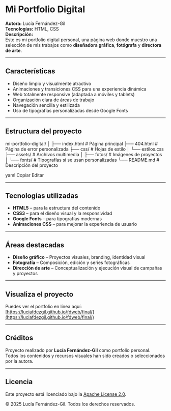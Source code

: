 # Mi Portfolio Digital

**Autora:** Lucía Fernández-Gil  
**Tecnologías:** HTML, CSS  
**Descripción:**  
Este es mi portfolio digital personal, una página web donde muestro una selección de mis trabajos como **diseñadora gráfica**, **fotógrafa** y **directora de arte**.

---

## Características

- Diseño limpio y visualmente atractivo
- Animaciones y transiciones CSS para una experiencia dinámica
- Web totalmente responsive (adaptada a móviles y tablets)
- Organización clara de áreas de trabajo
- Navegación sencilla y estilizada
- Uso de tipografías personalizadas desde Google Fonts

---

## Estructura del proyecto

mi-portfolio-digital/
│
├── index.html # Página principal
├── 404.html # Página de error personalizada
├── css/ # Hojas de estilo
│ └── estilos.css
├── assets/ # Archivos multimedia
│ ├── fotos/ # Imágenes de proyectos
│ └── fonts/ # Tipografías si se usan personalizadas
└── README.md # Descripción del proyecto

yaml
Copiar
Editar

---

## Tecnologías utilizadas

- **HTML5** – para la estructura del contenido
- **CSS3** – para el diseño visual y la responsividad
- **Google Fonts** – para tipografías modernas
- **Animaciones CSS** – para mejorar la experiencia de usuario

---

## Áreas destacadas

- **Diseño gráfico** – Proyectos visuales, branding, identidad visual
- **Fotografía** – Composición, edición y series fotográficas
- **Dirección de arte** – Conceptualización y ejecución visual de campañas y proyectos

---

## Visualiza el proyecto

Puedes ver el portfolio en línea aquí:  
 [https://luciafdezgil.github.io/fdweb/final/](https://luciafdezgil.github.io/fdweb/final/)

---

## Créditos

Proyecto realizado por **Lucía Fernández-Gil** como portfolio personal.  
Todos los contenidos y recursos visuales han sido creados o seleccionados por la autora.

---

## Licencia

Este proyecto está licenciado bajo la [Apache License 2.0](https://www.apache.org/licenses/LICENSE-2.0).

© 2025 Lucía Fernández-Gil. Todos los derechos reservados.
